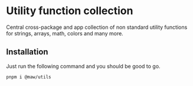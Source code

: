 # Utility function collection

Central cross-package and app collection of non standard utility functions for strings, arrays, math, colors and many more.

## Installation

Just run the following command and you should be good to go.
```bash
pnpm i @maw/utils
```
